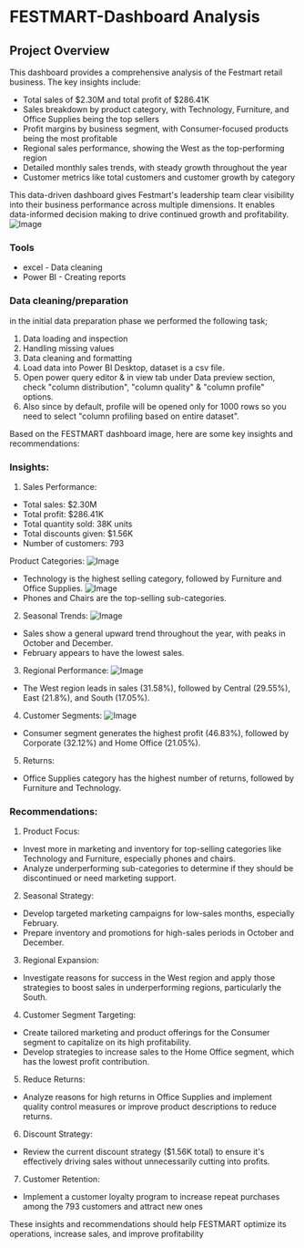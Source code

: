 
# FESTMART-Dashboard Analysis



## Project Overview


This dashboard provides a comprehensive analysis of the Festmart retail business. The key insights include:

- Total sales of $2.30M and total profit of $286.41K
- Sales breakdown by product category, with Technology, Furniture, and Office Supplies being the top sellers
- Profit margins by business segment, with Consumer-focused products being the most profitable
- Regional sales performance, showing the West as the top-performing region
- Detailed monthly sales trends, with steady growth throughout the year
- Customer metrics like total customers and customer growth by category

This data-driven dashboard gives Festmart's leadership team clear visibility into their business performance across multiple dimensions. It enables data-informed decision making to drive continued growth and profitability.
![Image](https://github.com/user-attachments/assets/95b1f2e9-ab68-423e-9687-6b86de10d110)


### Tools
- excel - Data cleaning
- Power BI - Creating reports

### Data cleaning/preparation
in the initial data preparation phase we performed the following task;
1. Data loading and inspection
2. Handling missing values
3. Data cleaning and formatting
4. Load data into Power BI Desktop, dataset is a csv file.
5. Open power query editor & in view tab under Data preview section, check "column distribution", "column quality" & "column profile" options.
6. Also since by default, profile will be opened only for 1000 rows so you need to select "column profiling based on entire dataset".



Based on the FESTMART dashboard image, here are some key insights and recommendations:

### Insights:

1. Sales Performance:
 - Total sales: $2.30M
 - Total profit: $286.41K
 - Total quantity sold: 38K units
 - Total discounts given: $1.56K
 - Number of customers: 793

        
Product Categories:
 ![Image](https://github.com/user-attachments/assets/b6067696-2c78-488a-942e-2ed27d72ecf3)
 - Technology is the highest selling category, followed by Furniture and Office Supplies.
![Image](https://github.com/user-attachments/assets/05f0731d-88cb-4a14-ad5c-e222ed69f0c6)
 - Phones and Chairs are the top-selling sub-categories.


2. Seasonal Trends:
![Image](https://github.com/user-attachments/assets/ee089857-030d-48da-aa7b-54ab5b1126b1)
 - Sales show a general upward trend throughout the year, with peaks in October and December.
 - February appears to have the lowest sales.

3. Regional Performance:
![Image](https://github.com/user-attachments/assets/fbf04624-e3ee-4824-8ffb-d094971f18f0)
 - The West region leads in sales (31.58%), followed by Central (29.55%), East (21.8%), and South (17.05%).

4. Customer Segments:
![Image](https://github.com/user-attachments/assets/9aaee413-5a47-4395-bc0b-d9eaa278e5c2)
 - Consumer segment generates the highest profit (46.83%), followed by Corporate (32.12%) and Home Office (21.05%).
 5. Returns:
 - Office Supplies category has the highest number of returns, followed by Furniture and Technology.

### Recommendations:

1. Product Focus:
 - Invest more in marketing and inventory for top-selling categories like Technology and Furniture, especially phones and chairs.
 - Analyze underperforming sub-categories to determine if they should be discontinued or need marketing support.

2. Seasonal Strategy:
 - Develop targeted marketing campaigns for low-sales months, especially February.
 - Prepare inventory and promotions for high-sales periods in October and December.

3. Regional Expansion:
 - Investigate reasons for success in the West region and apply those strategies to boost sales in underperforming regions, particularly the South.

4. Customer Segment Targeting:
 - Create tailored marketing and product offerings for the Consumer segment to capitalize on its high profitability.
 - Develop strategies to increase sales to the Home Office segment, which has the lowest profit contribution.

5. Reduce Returns:
 - Analyze reasons for high returns in Office Supplies and implement quality control measures or improve product descriptions to reduce returns.

6. Discount Strategy:
 - Review the current discount strategy ($1.56K total) to ensure it's effectively driving sales without unnecessarily cutting into profits.

7. Customer Retention:
 - Implement a customer loyalty program to increase repeat purchases among the 793 customers and attract new ones

These insights and recommendations should help FESTMART optimize its operations, increase sales, and improve profitability


